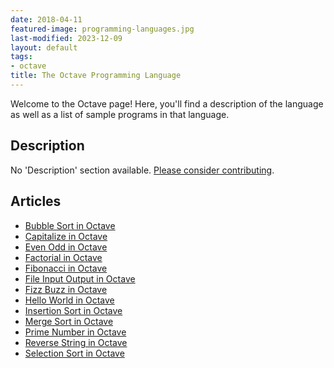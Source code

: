 ```yaml
---
date: 2018-04-11
featured-image: programming-languages.jpg
last-modified: 2023-12-09
layout: default
tags:
- octave
title: The Octave Programming Language
---
```


Welcome to the Octave page! Here, you'll find a description of the language as well as a list of sample programs in that language.

## Description

No 'Description' section available. [Please consider contributing](https://github.com/TheRenegadeCoder/sample-programs-website).

## Articles

- [Bubble Sort in Octave](https://sampleprograms.io/projects/bubble-sort/octave)
- [Capitalize in Octave](https://sampleprograms.io/projects/capitalize/octave)
- [Even Odd in Octave](https://sampleprograms.io/projects/even-odd/octave)
- [Factorial in Octave](https://sampleprograms.io/projects/factorial/octave)
- [Fibonacci in Octave](https://sampleprograms.io/projects/fibonacci/octave)
- [File Input Output in Octave](https://sampleprograms.io/projects/file-input-output/octave)
- [Fizz Buzz in Octave](https://sampleprograms.io/projects/fizz-buzz/octave)
- [Hello World in Octave](https://sampleprograms.io/projects/hello-world/octave)
- [Insertion Sort in Octave](https://sampleprograms.io/projects/insertion-sort/octave)
- [Merge Sort in Octave](https://sampleprograms.io/projects/merge-sort/octave)
- [Prime Number in Octave](https://sampleprograms.io/projects/prime-number/octave)
- [Reverse String in Octave](https://sampleprograms.io/projects/reverse-string/octave)
- [Selection Sort in Octave](https://sampleprograms.io/projects/selection-sort/octave)